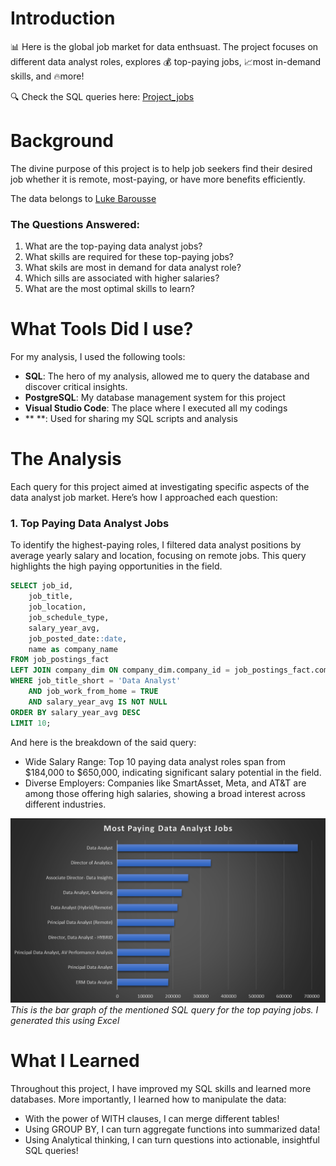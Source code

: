# Introduction
📊 Here is the global job market for data enthsuast. The project focuses on different data analyst roles, explores 💰 top-paying jobs, 📈most in-demand skills, and 🔥more!

🔍 Check the SQL queries here: [Project_jobs](/Project_jobs/)

# Background
The divine purpose of this project is to help job seekers find their desired job whether it is remote, most-paying, or have more benefits efficiently.

The data belongs to [Luke Barousse](https://lukebarousse.com/sql)

### The Questions Answered:
1. What are the top-paying data analyst jobs?
2. What skills are required for these top-paying jobs?
3. What skils are most in demand for data analyst role?
4. Which sills are associated with higher salaries?
5. What are the most optimal skills to learn?

# What Tools Did I use?
For my analysis, I used the following tools:

- **SQL**: The hero of my analysis, allowed me to query the database and discover critical insights.
- **PostgreSQL**: My database management system for this project
- **Visual Studio Code**: The place where I executed all my codings
- **  **: Used for sharing my SQL scripts and analysis

# The Analysis
Each query for this project aimed at investigating specific aspects of the data analyst job market. Here’s how I approached each question:

### 1. Top Paying Data Analyst Jobs

To identify the highest-paying roles, I filtered data analyst positions by average yearly salary and location, focusing on remote jobs. This query highlights the high paying opportunities in the field.

```sql
SELECT job_id,
    job_title,
    job_location,
    job_schedule_type,
    salary_year_avg,
    job_posted_date::date,
    name as company_name
FROM job_postings_fact
LEFT JOIN company_dim ON company_dim.company_id = job_postings_fact.company_id
WHERE job_title_short = 'Data Analyst'
    AND job_work_from_home = TRUE
    AND salary_year_avg IS NOT NULL
ORDER BY salary_year_avg DESC
LIMIT 10;
```

And here is the breakdown of the said query:

- Wide Salary Range: Top 10 paying data analyst roles span from $184,000 to $650,000, indicating significant salary potential in the field.
- Diverse Employers: Companies like SmartAsset, Meta, and AT&T are among those offering high salaries, showing a broad interest across different industries.

![Top paying jobs](assets\image.png)
*This is the bar graph of the mentioned SQL query for the top paying jobs. I generated this using Excel*

# What I Learned

Throughout this project, I have improved my SQL skills and learned more databases. More importantly, I learned how to manipulate the data:

- With the power of WITH clauses, I can merge different tables!
- Using GROUP BY, I can turn aggregate functions into summarized data!
- Using Analytical thinking, I can turn questions into actionable, insightful SQL queries!